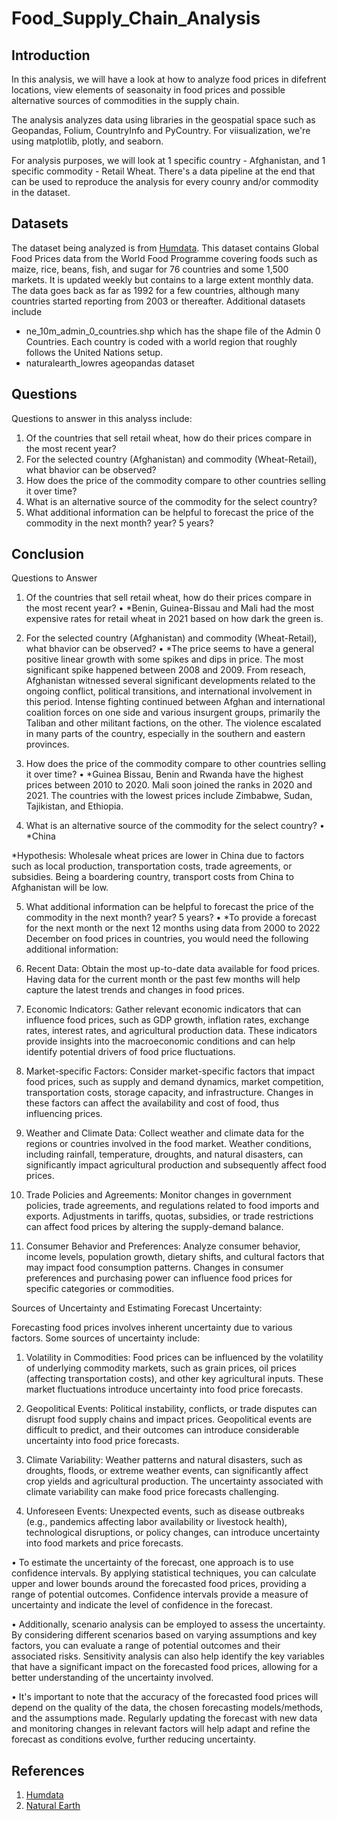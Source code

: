 # Food_Supply_Chain_Analysis

## Introduction
In this analysis, we will have a look at how to analyze food prices in difefrent locations, view elements of seasonaity in food prices and possible alternative sources of commodities in the supply chain. 

The analysis analyzes data using libraries in the geospatial space such as Geopandas, Folium, CountryInfo and PyCountry. For viisualization, we're using matplotlib, plotly, and seaborn. 

For analysis purposes, we will look at 1 specific country - Afghanistan, and 1 specific commodity - Retail Wheat. There's a data pipeline at the end that can be used to reproduce the analysis for every counry and/or commodity in the dataset.


## Datasets
The dataset being analyzed is from [Humdata](https://data.humdata.org/dataset/wfp-food-prices).
This dataset contains Global Food Prices data from the World Food Programme covering foods such as maize, rice, beans, fish, and sugar for 76 countries and some 1,500 markets. It is updated weekly but contains to a large extent monthly data. The data goes back as far as 1992 for a few countries, although many countries started reporting from 2003 or thereafter.
Additional datasets include 
- ne_10m_admin_0_countries.shp which has the shape file of the Admin 0 Countries. Each country is coded with a world region that roughly follows the United Nations setup.
- naturalearth_lowres ageopandas dataset 

## Questions
Questions to answer in this analyss include:
1. Of the countries that sell retail wheat, how do their prices compare in the most recent year?
2. For the selected country (Afghanistan) and commodity (Wheat-Retail), what bhavior can be observed?
3. How does the price of the commodity compare to other countries selling it over time?
4. What is an alternative source of the commodity for the select country?
5. What additional information can be helpful to forecast the price of the commodity in the next month? year? 5 years?

## Conclusion

Questions to Answer
1. Of the countries that sell retail wheat, how do their prices compare in the most recent year?
 • *Benin, Guinea-Bissau and Mali had the most expensive rates for retail wheat in 2021 based on how dark the green is.

2. For the selected country (Afghanistan) and commodity (Wheat-Retail), what bhavior can be observed?
• *The price seems to have a general positive linear growth with some spikes and dips in price. The most significant spike happened between 2008 and 2009. From reseach, Afghanistan witnessed several significant developments related to the ongoing conflict, political transitions, and international involvement in this period. Intense fighting continued between Afghan and international coalition forces on one side and various insurgent groups, primarily the Taliban and other militant factions, on the other. The violence escalated in many parts of the country, especially in the southern and eastern provinces. 

3. How does the price of the commodity compare to other countries selling it over time?
• *Guinea Bissau, Benin and Rwanda have the highest prices between 2010 to 2020. Mali soon joined the ranks in 2020 and 2021. The countries with the lowest prices include Zimbabwe, Sudan, Tajikistan, and Ethiopia.

4. What is an alternative source of the commodity for the select country?
• *China

*Hypothesis: Wholesale wheat prices are lower in China due to factors such as local production, transportation costs, trade agreements, or subsidies. Being a boardering country, transport costs from China to Afghanistan will be low.

5. What additional information can be helpful to forecast the price of the commodity in the next month? year? 5 years?
• *To provide a forecast for the next month or the next 12 months using data from 2000 to 2022 December on food prices in countries, you would need the following additional information:

1. Recent Data: Obtain the most up-to-date data available for food prices. Having data for the current month or the past few months will help capture the latest trends and changes in food prices.

2. Economic Indicators: Gather relevant economic indicators that can influence food prices, such as GDP growth, inflation rates, exchange rates, interest rates, and agricultural production data. These indicators provide insights into the macroeconomic conditions and can help identify potential drivers of food price fluctuations.

3. Market-specific Factors: Consider market-specific factors that impact food prices, such as supply and demand dynamics, market competition, transportation costs, storage capacity, and infrastructure. Changes in these factors can affect the availability and cost of food, thus influencing prices.

4. Weather and Climate Data: Collect weather and climate data for the regions or countries involved in the food market. Weather conditions, including rainfall, temperature, droughts, and natural disasters, can significantly impact agricultural production and subsequently affect food prices.

5. Trade Policies and Agreements: Monitor changes in government policies, trade agreements, and regulations related to food imports and exports. Adjustments in tariffs, quotas, subsidies, or trade restrictions can affect food prices by altering the supply-demand balance.

6. Consumer Behavior and Preferences: Analyze consumer behavior, income levels, population growth, dietary shifts, and cultural factors that may impact food consumption patterns. Changes in consumer preferences and purchasing power can influence food prices for specific categories or commodities.

Sources of Uncertainty and Estimating Forecast Uncertainty:

Forecasting food prices involves inherent uncertainty due to various factors. Some sources of uncertainty include:

1. Volatility in Commodities: Food prices can be influenced by the volatility of underlying commodity markets, such as grain prices, oil prices (affecting transportation costs), and other key agricultural inputs. These market fluctuations introduce uncertainty into food price forecasts.

2. Geopolitical Events: Political instability, conflicts, or trade disputes can disrupt food supply chains and impact prices. Geopolitical events are difficult to predict, and their outcomes can introduce considerable uncertainty into food price forecasts.

3. Climate Variability: Weather patterns and natural disasters, such as droughts, floods, or extreme weather events, can significantly affect crop yields and agricultural production. The uncertainty associated with climate variability can make food price forecasts challenging.

4. Unforeseen Events: Unexpected events, such as disease outbreaks (e.g., pandemics affecting labor availability or livestock health), technological disruptions, or policy changes, can introduce uncertainty into food markets and price forecasts.

• To estimate the uncertainty of the forecast, one approach is to use confidence intervals. By applying statistical techniques, you can calculate upper and lower bounds around the forecasted food prices, providing a range of potential outcomes. Confidence intervals provide a measure of uncertainty and indicate the level of confidence in the forecast.

• Additionally, scenario analysis can be employed to assess the uncertainty. By considering different scenarios based on varying assumptions and key factors, you can evaluate a range of potential outcomes and their associated risks. Sensitivity analysis can also help identify the key variables that have a significant impact on the forecasted food prices, allowing for a better understanding of the uncertainty involved.

• It's important to note that the accuracy of the forecasted food prices will depend on the quality of the data, the chosen forecasting models/methods, and the assumptions made. Regularly updating the forecast with new data and monitoring changes in relevant factors will help adapt and refine the forecast as conditions evolve, further reducing uncertainty.

## References

  1. [Humdata](https://data.humdata.org/dataset/wfp-food-prices)
  2. [Natural Earth](https://www.naturalearthdata.com/)
